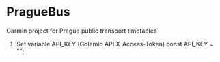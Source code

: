 # PragueBus

Garmin project for Prague public transport timetables

1. Set variable API_KEY (Golemio API X-Access-Token)
    const API_KEY = "";

